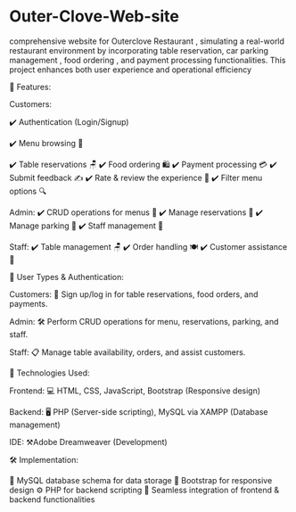 # Outer-Clove-Web-site
comprehensive website for Outerclove Restaurant , simulating a real-world restaurant environment by incorporating table reservation, car parking management , food ordering , and payment processing functionalities. This project enhances both user experience and operational efficiency

🔑 Features:

Customers:

✔️ Authentication (Login/Signup)


✔️ Menu browsing 📜


✔️ Table reservations 🪑
✔️ Food ordering 🛍️
✔️ Payment processing 💳
✔️ Submit feedback ✍️
✔️ Rate & review the experience 🌟
✔️ Filter menu options 🔍

Admin:
✔️ CRUD operations for menus 📝
✔️ Manage reservations 📅
✔️ Manage parking 🚗
✔️ Staff management 👥

Staff:
✔️ Table management 🪑
✔️ Order handling 🍽️
✔️ Customer assistance 🤝


👥 User Types & Authentication:

Customers:
👤 Sign up/log in for table reservations, food orders, and payments.

Admin:
🛠️ Perform CRUD operations for menu, reservations, parking, and staff.

Staff:
📋 Manage table availability, orders, and assist customers.



🔧 Technologies Used:

Frontend:
💻 HTML, CSS, JavaScript, Bootstrap (Responsive design)

Backend:
🖥️ PHP (Server-side scripting), MySQL via XAMPP (Database management)

IDE:
 ⚒️Adobe Dreamweaver (Development)



🛠️ Implementation:

🔗 MySQL database schema for data storage
📱 Bootstrap for responsive design
⚙️ PHP for backend scripting
📡 Seamless integration of frontend & backend functionalities
